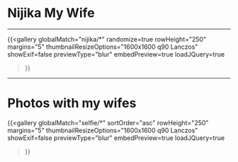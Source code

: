 # Nijika My Wife
***
{{<gallery
    globalMatch="nijika/*"
    randomize=true
    rowHeight="250"
    margins="5"
    thumbnailResizeOptions="1600x1600 q90 Lanczos"
    showExif=false
	previewType="blur"
    embedPreview=true
    loadJQuery=true
>}}  
***
# Photos with my wifes  	
{{<gallery
    globalMatch="selfie/*"
    sortOrder="asc"
    rowHeight="250"
    margins="5"
    thumbnailResizeOptions="1600x1600 q90 Lanczos"
    showExif=false
	previewType="blur"
    embedPreview=true
    loadJQuery=true
>}}  

